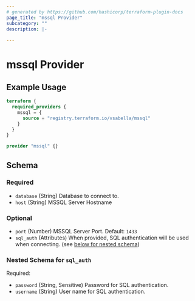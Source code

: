 ```yaml
---
# generated by https://github.com/hashicorp/terraform-plugin-docs
page_title: "mssql Provider"
subcategory: ""
description: |-
  
---
```


# mssql Provider



## Example Usage

```terraform
terraform {
  required_providers {
    mssql = {
      source = "registry.terraform.io/vsabella/mssql"
    }
  }
}

provider "mssql" {}
```

<!-- schema generated by tfplugindocs -->
## Schema

### Required

- `database` (String) Database to connect to.
- `host` (String) MSSQL Server Hostname

### Optional

- `port` (Number) MSSQL Server Port. Default: `1433`
- `sql_auth` (Attributes) When provided, SQL authentication will be used when connecting. (see [below for nested schema](#nestedatt--sql_auth))

<a id="nestedatt--sql_auth"></a>
### Nested Schema for `sql_auth`

Required:

- `password` (String, Sensitive) Password for SQL authentication.
- `username` (String) User name for SQL authentication.
